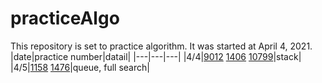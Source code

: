 # practiceAlgo
This repository is set to practice algorithm.
It was started at April 4, 2021.
|date|practice number|datail|
|---|---|---|
|4/4|[9012](https://github.com/dpdnjs1222/practiceAlgo/blob/main/data_structure1/9012.cpp) [1406](https://github.com/dpdnjs1222/practiceAlgo/blob/main/data_structure1/1406.cpp) [10799](https://github.com/dpdnjs1222/practiceAlgo/blob/main/data_structure1/10799.py)|stack|
|4/5|[1158](https://www.acmicpc.net/problem/1158) [1476](https://www.acmicpc.net/problem/1476)|queue, full search|
